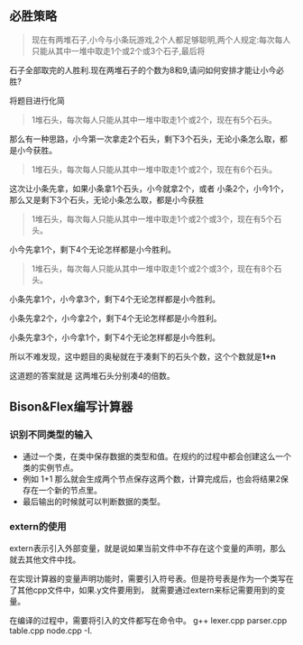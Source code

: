 ## 必胜策略
> 现在有两堆石子,小今与小条玩游戏,2个人都足够聪明,两个人规定:每次每人只能从其中一堆中取走1个或2个或3个石子,最后将

石子全部取完的人胜利.现在两堆石子的个数为8和9,请问如何安排才能让小今必胜?

将题目进行化简

> 1堆石头，每次每人只能从其中一堆中取走1个或2个，现在有5个石头。

那么有一种思路，小今第一次拿走2个石头，剩下3个石头，无论小条怎么取，都是小今获胜。

> 1堆石头，每次每人只能从其中一堆中取走1个或2个，现在有6个石头。

这次让小条先拿，如果小条拿1个石头，小今就拿2个，或者 小条2个，小今1个，那么又是剩下3个石头，无论小条怎么取，都是小今获胜

> 1堆石头，每次每人只能从其中一堆中取走1个或2个或3个，现在有5个石头。

小今先拿1个，剩下4个无论怎样都是小今胜利。

> 1堆石头，每次每人只能从其中一堆中取走1个或2个或3个，现在有8个石头。

小条先拿1个，小今拿3个，剩下4个无论怎样都是小今胜利。

小条先拿2个，小今拿2个，剩下4个无论怎样都是小今胜利。

小条先拿3个，小今拿1个，剩下4个无论怎样都是小今胜利。

所以不难发现，这中题目的奥秘就在于凑剩下的石头个数，这个个数就是**1+n**

这道题的答案就是 这两堆石头分别凑4的倍数。

## Bison&Flex编写计算器
### 识别不同类型的输入
* 通过一个类，在类中保存数据的类型和值。在规约的过程中都会创建这么一个类的实例节点。
* 例如 1+1 那么就会生成两个节点保存这两个数，计算完成后，也会将结果2保存在一个新的节点里。
* 最后输出的时候就可以判断数据的类型。

### extern的使用
extern表示引入外部变量，就是说如果当前文件中不存在这个变量的声明，那么就去其他文件中找。

在实现计算器的变量声明功能时，需要引入符号表。但是符号表是作为一个类写在了其他cpp文件中，如果.y文件要用到，
就需要通过extern来标记需要用到的变量。

在编译的过程中，需要将引入的文件都写在命令中。
g++ lexer.cpp parser.cpp table.cpp node.cpp -I.


